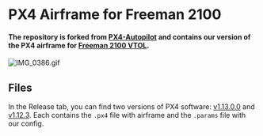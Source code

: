 # PX4 Airframe for Freeman 2100

#### The repository is forked from [PX4-Autopilot](https://github.com/PX4/PX4-Autopilot) and contains our version of the PX4 airframe for [Freeman 2100 VTOL](https://en.makeflyeasy.com/index.php/freeman-2100/).

![IMG_0386.gif](IMG_0386.gif)

## Files

In the Release tab, you can find two versions of PX4 software: [v1.13.0.0](https://github.com/bartoszptak/PX4-Freeman/releases/tag/v1.13.0) and [v1.12.3](https://github.com/bartoszptak/PX4-Freeman/releases/tag/v1.12.3). Each contains the `.px4` file with airframe and the `.params` file with our config.
